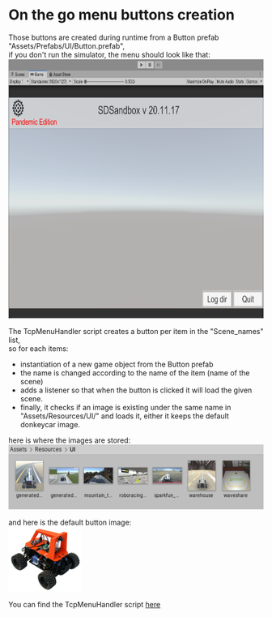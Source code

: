 # On the go menu buttons creation
Those buttons are created during runtime from a Button prefab "Assets/Prefabs/UI/Button.prefab", <br>
if you don't run the simulator, the menu should look like that: <br>
<img src="../assets/menu_buttons/menu.png" height="512">

The TcpMenuHandler script creates a button per item in the "Scene_names" list, <br>
so for each items:
* instantiation of a new game object from the Button prefab
* the name is changed according to the name of the item (name of the scene)
* adds a listener so that when the button is clicked it will load the given scene.
* finally, it checks if an image is existing under the same name in "Assets/Resources/UI/" and loads it, either it keeps the default donkeycar image.

here is where the images are stored: <br>
<img src="../assets/menu_buttons/resources-ui.png" height="128">

and here is the default button image: <br>
<img src="../assets/menu_buttons/donkey-car-graphic_orig.jpg" height="128">

You can find the TcpMenuHandler script [here](../../sdsim/Assets/Scripts/tcp/TcpMenuHandler.cs)